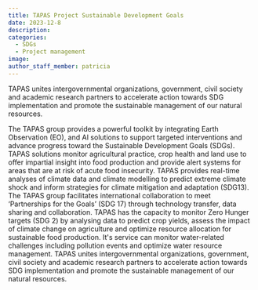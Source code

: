 ```yaml
---
title: TAPAS Project Sustainable Development Goals
date: 2023-12-8
description:
categories:
  - SDGs
  - Project management
image:
author_staff_member: patricia
---
```


TAPAS unites intergovernmental organizations, government, civil society and academic research partners to accelerate action towards SDG implementation and promote the sustainable management of our natural resources.

The TAPAS group provides a powerful toolkit by integrating Earth Observation (EO), and AI solutions to support targeted interventions and advance progress toward the Sustainable Development Goals (SDGs). TAPAS solutions monitor agricultural practice, crop health and land use to offer impartial insight into food production and provide alert systems for areas that are at risk of acute food insecurity. TAPAS provides real-time analyses of climate data and climate modelling to predict extreme climate shock and inform strategies for climate mitigation and adaptation (SDG13).
The TAPAS group facilitates international collaboration to meet ‘Partnerships for the Goals’ (SDG 17) through technology transfer, data sharing and collaboration.  TAPAS has the capacity to monitor Zero Hunger targets (SDG 2) by analysing data to predict crop yields, assess the impact of climate change on agriculture and optimize resource allocation for sustainable food production. It's service can monitor water-related challenges including pollution events and optimize water resource management.
TAPAS unites intergovernmental organizations, government, civil society and academic research partners to accelerate action towards SDG implementation and promote the sustainable management of our natural resources.
